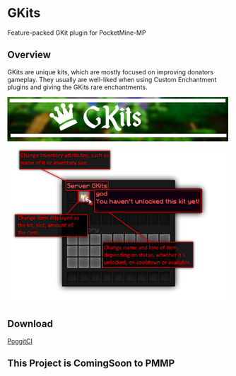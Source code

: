 # GKits
Feature-packed GKit plugin for PocketMine-MP

## Overview
GKits are unique kits, which are mostly focused on improving donators gameplay. They usually are well-liked when using Custom Enchantment plugins and giving the GKits rare enchantments.

![GKits](https://github.com/VirulCreator/GKits/blob/master/img/GKits.png)

![GKits](https://github.com/VirulCreator/GKits/blob/master/img/icon.png)

## Download
 [PoggitCI](https://poggit.pmmp.io)
 
 ## This Project is  ComingSoon to PMMP
